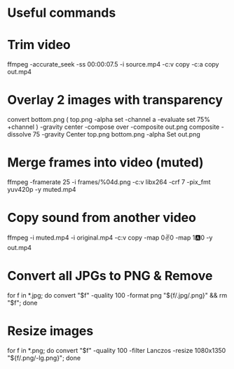 # Useful commands

# Trim video
ffmpeg -accurate_seek -ss 00:00:07.5 -i source.mp4 -c:v copy -c:a copy out.mp4

# Overlay 2 images with transparency
convert bottom.png \( top.png -alpha set -channel a -evaluate set 75% +channel \) -gravity center -compose over -composite out.png
composite -dissolve 75 -gravity Center top.png bottom.png -alpha Set out.png

# Merge frames into video (muted)
ffmpeg -framerate 25 -i frames/%04d.png -c:v libx264 -crf 7 -pix_fmt yuv420p -y muted.mp4

# Copy sound from another video
ffmpeg -i muted.mp4 -i original.mp4 -c:v copy -map 0:v:0 -map 1:a:0 -y out.mp4

# Convert all JPGs to PNG & Remove
for f in *.jpg; do convert "$f" -quality 100 -format png "${f/.jpg/.png}" && rm "$f"; done

# Resize images
for f in *.png; do convert "$f" -quality 100 -filter Lanczos -resize 1080x1350 "${f/.png/-lg.png}"; done